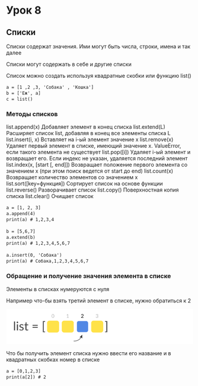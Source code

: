 # Урок 8
## Списки 

Списки содержат значения. Ими могут быть числа, строки, имена и так далее 

Списки могут содержать в себе и другие списки

Список можно создать используя квадратные скобки или функцию list()

    a = [1 ,2 ,3, 'Собака' , 'Кошка']
    b = ['Еж', a]
    c = list()



### Методы списков

list.append(x)	Добавляет элемент в конец списка
list.extend(L)	Расширяет список list, добавляя в конец все элементы списка L
list.insert(i, x)	Вставляет на i-ый элемент значение x
list.remove(x)	Удаляет первый элемент в списке, имеющий значение x. ValueError, если такого элемента не существует
list.pop([i])	Удаляет i-ый элемент и возвращает его. Если индекс не указан, удаляется последний элемент
list.index(x, [start [, end]])	Возвращает положение первого элемента со значением x (при этом поиск ведется от start до end)
list.count(x)	Возвращает количество элементов со значением x
list.sort([key=функция])	Сортирует список на основе функции
list.reverse()	Разворачивает список
list.copy()	Поверхностная копия списка
list.clear()	Очищает список

    a = [1, 2, 3]
    a.append(4)
    print(a) # 1,2,3,4

    b = [5,6,7]
    a.extend(b)
    print(a) # 1,2,3,4,5,6,7

    a.insert(0, 'Собака')
    print(a) # Собака,1,2,3,4,5,6,7

### Обращение и получение значения элемента в списке

Элементы в списках нумеруются с нуля

Например что-бы взять третий элемент в списке, нужно обратиться к 2

![Альтернативный текст](/Урок_8/list.svg)

Что бы получить элемент списка нужно ввести его название и в квадратных скобках номер в списке

    a = [0,1,2,3]
    print(a[2]) # 2


